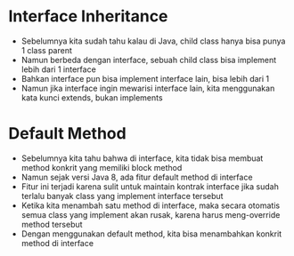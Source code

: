 # Interface Inheritance

- Sebelumnya kita sudah tahu kalau di Java, child class hanya bisa punya 1 class parent
- Namun berbeda dengan interface, sebuah child class bisa implement lebih dari 1 interface
- Bahkan interface pun bisa implement interface lain, bisa lebih dari 1
- Namun jika interface ingin mewarisi interface lain, kita menggunakan kata kunci extends, bukan implements

# Default Method

- Sebelumnya kita tahu bahwa di interface, kita tidak bisa membuat method konkrit yang memiliki block method
- Namun sejak versi Java 8, ada fitur default method di interface
- Fitur ini terjadi karena sulit untuk maintain kontrak interface jika sudah terlalu banyak class yang  implement interface tersebut
- Ketika kita menambah satu method di interface, maka secara otomatis semua class yang implement akan rusak, karena harus meng-override method tersebut
- Dengan menggunakan default method, kita bisa menambahkan konkrit method di interface